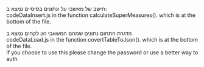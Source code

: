 חישב של מאשבי על ונתונים בסיסיים נמצא ב:  
codeDataInsert.js in the function calculateSuperMeasures(). which is at the bottom of the file.
  
הדגרת התחום נתונים שמהם המשאבי הון לקחים נמצא ב  
codeDataLoad.js in the function covertTableToJson(). which is at the bottom of the file.  
if you choose to use this please change the password or use a better way to auth
